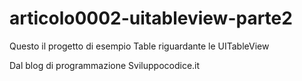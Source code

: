 # articolo0002-uitableview-parte2

Questo il progetto di esempio Table riguardante le UITableView

Dal blog di programmazione Sviluppocodice.it

